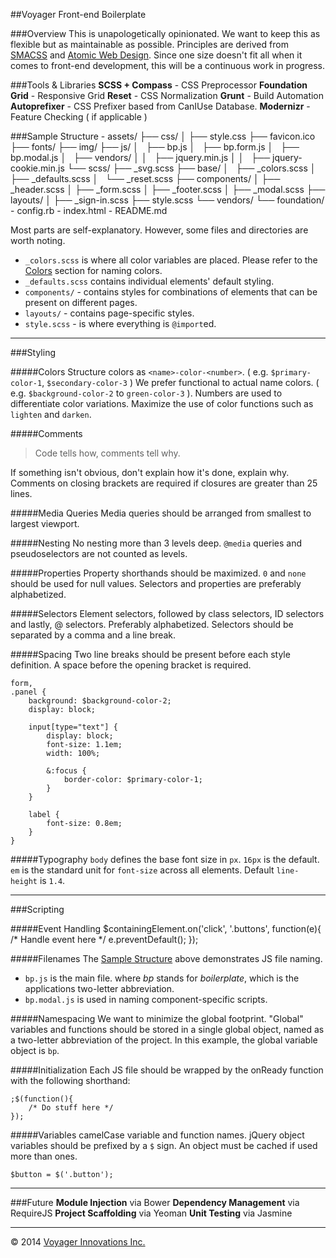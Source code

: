 ##Voyager Front-end Boilerplate

###Overview
This is unapologetically opinionated. We want to keep this as flexible but as maintainable as possible. Principles are derived from [SMACSS](http://smacss.link) and [Atomic Web Design](http://atomic.link). Since one size doesn't fit all when it comes to front-end development, this will be a continuous work in progress.

###Tools & Libraries
**SCSS + Compass** - CSS Preprocessor
**Foundation Grid** - Responsive Grid
**Reset** - CSS Normalization
**Grunt** - Build Automation
**Autoprefixer** - CSS Prefixer based from CanIUse Database.
**Modernizr** - Feature Checking ( if applicable )

###Sample Structure
    - assets/
         ├── css/
         │   ├── style.css
         ├── favicon.ico
         ├── fonts/
         ├── img/
         ├── js/
         │   ├── bp.js
         │   ├── bp.form.js
         │   ├── bp.modal.js
         │   ├── vendors/
         │   │   ├── jquery.min.js
         │   │   ├── jquery-cookie.min.js
         └── scss/
             ├── _svg.scss
             ├── base/
             │   ├── _colors.scss
             │   ├── _defaults.scss
             │   └── _reset.scss
             ├── components/
             │   ├── _header.scss
             │   ├── _form.scss
             │   ├── _footer.scss
             │   ├── _modal.scss
             ├── layouts/
             │   ├── _sign-in.scss
             ├── style.scss
             └── vendors/
                 └── foundation/
    - config.rb
    - index.html
    - README.md

Most parts are self-explanatory. However, some files and directories are worth noting.

 - `_colors.scss` is where all color variables are placed. Please refer to the [Colors](#colors) section for naming colors.
  - `_defaults.scss` contains individual elements' default styling.
  - `components/` - contains styles for combinations of elements that can be present on different pages.
  - `layouts/` - contains page-specific styles.
  - `style.scss` - is where everything is `@import`ed.

---

###Styling

#####Colors
Structure colors as `<name>-color-<number>`. ( e.g. `$primary-color-1`, `$secondary-color-3` )
We prefer functional to actual name colors. ( e.g. `$background-color-2` to `green-color-3` ).
Numbers are used to differentiate color variations.
Maximize the use of color functions such as `lighten` and `darken`.

#####Comments
> Code tells how, comments tell why.

If something isn't obvious, don't explain how it's done, explain why.
Comments on closing brackets are required if closures are greater than 25 lines.

#####Media Queries
Media queries should be arranged from smallest to largest viewport.

#####Nesting
No nesting more than 3 levels deep.
`@media` queries and pseudoselectors are not counted as levels.

#####Properties
Property shorthands should be maximized.
`0` and `none` should be used for null values.
Selectors and properties are preferably alphabetized.

#####Selectors
Element selectors, followed by class selectors, ID selectors and lastly, @ selectors. Preferably alphabetized.
Selectors should be separated by a comma and a line break.

#####Spacing
Two line breaks should be present before each style definition.
A space before the opening bracket is required.

    form,
    .panel {
        background: $background-color-2;
        display: block;

        input[type="text"] {
            display: block;
            font-size: 1.1em;
            width: 100%;

            &:focus {
                border-color: $primary-color-1;
            }
        }

        label {
            font-size: 0.8em;
        }
    }


#####Typography
`body` defines the base font size in `px`. `16px` is the default.
`em` is the standard unit for `font-size` across all elements.
Default `line-height` is `1.4`.

---

###Scripting

#####Event Handling
    $containingElement.on('click', '.buttons', function(e){
        /* Handle event here */
        e.preventDefault();
    });

#####Filenames
The [Sample Structure](#sample-structure) above demonstrates JS file naming.
 - `bp.js` is the main file. where *bp* stands for *boilerplate*, which is the applications two-letter abbreviation.
 - `bp.modal.js` is used in naming component-specific scripts.

#####Namespacing
We want to minimize the global footprint. "Global" variables and functions should be stored in a single global object, named as a two-letter abbreviation of the project. In this example, the global variable object is `bp`.

#####Initialization
Each JS file should be wrapped by the onReady function with the following shorthand:

    ;$(function(){
        /* Do stuff here */
    });

#####Variables
camelCase variable and function names.
jQuery object variables should be prefixed by a `$` sign.
An object must be cached if used more than ones.

    $button = $('.button');

---

###Future
**Module Injection** via Bower
**Dependency Management** via RequireJS
**Project Scaffolding** via Yeoman
**Unit Testing** via Jasmine

------------------------------------
&copy; 2014 [Voyager Innovations Inc.](http://voyagerinnovation.com)